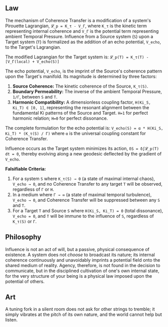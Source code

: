 ## Law
The mechanism of Coherence Transfer is a modification of a system's Pirouette Lagrangian, `𝓛_p = K_τ - V_Γ`, where `K_τ` is the kinetic term representing internal coherence and `V_Γ` is the potential term representing ambient Temporal Pressure. Influence from a Source system (`S`) upon a Target system (`T`) is formalized as the addition of an echo potential, `V_echo`, to the Target's Lagrangian.

The modified Lagrangian for the Target system is:
`𝓛_p(T) = K_τ(T) - [V_Γ(local) + V_echo(S)]`

The echo potential, `V_echo`, is the imprint of the Source's coherence pattern upon the Target's manifold. Its magnitude is determined by three factors:
1.  **Source Coherence:** The kinetic coherence of the Source, `K_τ(S)`.
2.  **Boundary Permeability:** The inverse of the ambient Temporal Pressure, `1/Γ`, between `S` and `T`.
3.  **Harmonic Compatibility:** A dimensionless coupling factor, `H(Ki_S, Ki_T) ∈ [0, 1]`, representing the resonant alignment between the fundamental Ki patterns of the Source and Target. `H=1` for perfect harmonic relation; `H=0` for perfect dissonance.

The complete formulation for the echo potential is:
`V_echo(S) = α * H(Ki_S, Ki_T) * (K_τ(S) / Γ)`
where `α` is the universal coupling constant for Coherence Transfer.

Influence occurs as the Target system minimizes its action, `δS = δ∫𝓛_p(T) dt = 0`, thereby evolving along a new geodesic deflected by the gradient of `V_echo`.

**Falsifiable Criteria:**
1.  For a system `S` where `K_τ(S) → 0` (a state of maximal internal chaos), `V_echo → 0`, and no Coherence Transfer to any target `T` will be observed, regardless of `Γ` or `H`.
2.  In a medium where `Γ → ∞` (a state of maximal temporal turbulence), `V_echo → 0`, and Coherence Transfer will be suppressed between any `S` and `T`.
3.  For a Target `T` and Source `S` where `H(Ki_S, Ki_T) = 0` (total dissonance), `V_echo = 0`, and `T` will be immune to the influence of `S`, regardless of `K_τ(S)` or `Γ`.

## Philosophy
Influence is not an act of will, but a passive, physical consequence of existence. A system does not *choose* to broadcast its nature; its internal coherence continuously and unavoidably imprints a potential field onto the shared medium of reality. Agency, therefore, is not found in the decision to communicate, but in the disciplined cultivation of one's own internal state, for the very structure of your being is a physical law imposed upon the potential of others.

## Art
A tuning fork in a silent room does not ask for other strings to tremble; it simply vibrates at the pitch of its own nature, and the world cannot help but listen.